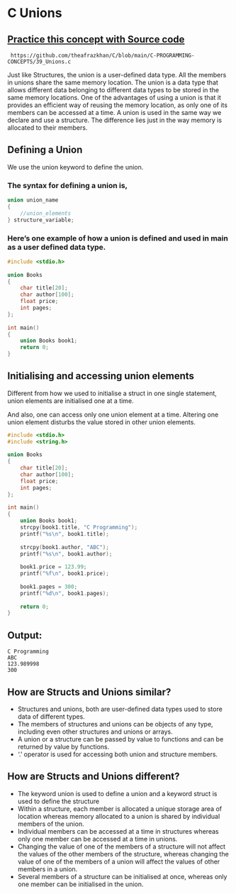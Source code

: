 # C Unions

## [Practice this concept with Source code ](https://github.com/theafrazkhan/C/blob/main/C-PROGRAMMING-CONCEPTS/39_Unions.c)

```
 https://github.com/theafrazkhan/C/blob/main/C-PROGRAMMING-CONCEPTS/39_Unions.c
```

Just like Structures, the union is a user-defined data type.  All the members in unions share the same memory location. The union is a data type that allows different data belonging to different data types to be stored in the same memory locations. One of the advantages of using a union is that it provides an efficient way of reusing the memory location, as only one of its members can be accessed at a time. A union is used in the same way we declare and use a structure. The difference lies just in the way memory is allocated to their members.

 

## Defining a Union
We use the union keyword to define the union. 

### The syntax for defining a union is,

``` c
union union_name
{
    //union_elements
} structure_variable;
``` 

### Here’s one example of how a union is defined and used in main as a user defined data type.

``` c
#include <stdio.h>
 
union Books
{
    char title[20];
    char author[100];
    float price;
    int pages;
};
 
int main()
{
    union Books book1;
    return 0;
}

```
 

## Initialising and accessing union elements
Different from how we used to initialise a struct in one single statement, union elements are initialised one at a time.

 

And also, one can access only one union element at a time. Altering one union element disturbs the value stored in other union elements.

``` c
#include <stdio.h>
#include <string.h>
 
union Books
{
    char title[20];
    char author[100];
    float price;
    int pages;
};
 
int main()
{
    union Books book1;
    strcpy(book1.title, "C Programming");
    printf("%s\n", book1.title);
 
    strcpy(book1.author, "ABC");
    printf("%s\n", book1.author);
 
    book1.price = 123.99;
    printf("%f\n", book1.price);
 
    book1.pages = 300;
    printf("%d\n", book1.pages);
 
    return 0;
}
``` 

## Output:
``` 
C Programming
ABC
123.989998
300
```
 

## How are Structs and Unions similar?
- Structures and unions, both are user-defined data types used to store data of different types.
- The members of structures and unions can be objects of any type, including even other structures and unions or arrays.
- A union or a structure can be passed by value to functions and can be returned by value by functions.
- ‘.’ operator is used for accessing both union and structure members.
 

## How are Structs and Unions different?
- The keyword union is used to define a union and a keyword struct is used to define the structure
- Within a structure, each member is allocated a unique storage area of location whereas memory allocated to a union is shared by individual members of the union.
- Individual members can be accessed at a time in structures whereas only one member can be accessed at a time in unions.
- Changing the value of one of the members of a structure will not affect the values of the other members of the structure, whereas changing the value of one of the members of a union will affect the values of other members in a union.
- Several members of a structure can be initialised at once, whereas only one member can be initialised in the union.
 